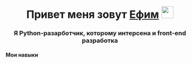 <h1 align="center">Привет меня зовут <a href="https://github.com/S1GHE" target="_blank">Ефим</a> 
<img src="https://github.com/blackcater/blackcater/raw/main/images/Hi.gif" height="32"/></h1>
<h3 align="center">Я Python-разарботчик, которому интерсена и front-end разработка</h3>

#### Мои навыки


